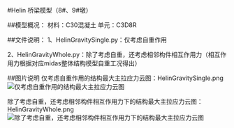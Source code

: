 #Helin 桥梁模型（8#、9#墩）

##模型概况：
材料：C30混凝土
单元：C3D8R


##文件说明：
1、HelinGravitySingle.py：仅考虑自重作用

2、HelinGravityWhole.py：除了考虑自重，还考虑相邻构件相互作用力（相互作用力根据对应midas整体结构模型自重工况得出）

##图片说明
仅考虑自重作用的结构最大主拉应力云图：HelinGravitySingle.png
![仅考虑自重作用的结构最大主拉应力云图](https://github.com/zjkl19/HelinBridgePier/blob/master/HelinGravitySingle.png)

除了考虑自重，还考虑相邻构件相互作用力下的结构最大主拉应力云图：HelinGravityWhole.png
![除了考虑自重，还考虑相邻构件相互作用力下的结构最大主拉应力云图](https://github.com/zjkl19/HelinBridgePier/blob/master/HelinGravityWhole.png)